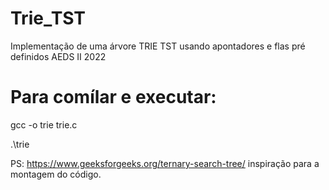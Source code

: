 # Trie_TST
Implementação de uma árvore TRIE TST usando apontadores e flas pré definidos AEDS II 2022
# Para comílar e executar:

gcc -o trie trie.c

.\trie

PS: https://www.geeksforgeeks.org/ternary-search-tree/ inspiração para a montagem do código.
